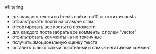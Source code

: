 #filtering

- для каждого текста из trends найти топ10 похожих из posts
- отфильтровать посты на спам/не спам
- отсортировать все посты по похожести
- для каждого поста забрать все комменты с полем "vector"
- отфильтровать комменты на не токсичные
- получить эмоциональную оценку текста
- оставить только самый позитивный и самый негативный коммент
